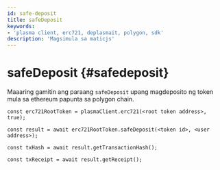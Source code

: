 ```yaml
---
id: safe-deposit
title: safeDeposit
keywords:
- 'plasma client, erc721, deplasmait, polygon, sdk'
description: 'Magsimula sa maticjs'
---
```


# safeDeposit {#safedeposit}

Maaaring gamitin ang paraang `safeDeposit` upang magdeposito ng token mula sa ethereum papunta sa polygon chain.

```
const erc721RootToken = plasmaClient.erc721(<root token address>, true);

const result = await erc721RootToken.safeDeposit(<token id>, <user address>);

const txHash = await result.getTransactionHash();

const txReceipt = await result.getReceipt();

```
